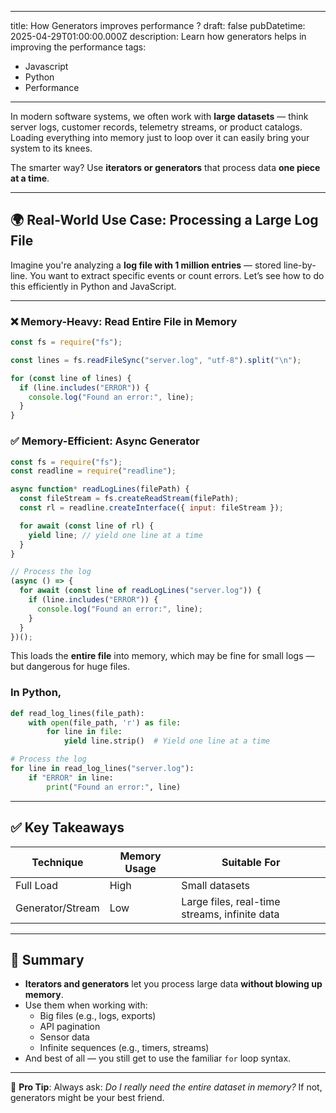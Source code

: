 
---
title: How Generators improves performance ?
draft: false
pubDatetime: 2025-04-29T01:00:00.000Z
description: Learn how generators helps in improving the performance
tags:
  - Javascript
  - Python
  - Performance
---

In modern software systems, we often work with **large datasets** — think server logs, customer records, telemetry streams, or product catalogs. Loading everything into memory just to loop over it can easily bring your system to its knees.

The smarter way? Use **iterators or generators** that process data **one piece at a time**.

---

## 🌍 Real-World Use Case: Processing a Large Log File

Imagine you're analyzing a **log file with 1 million entries** — stored line-by-line. You want to extract specific events or count errors. Let’s see how to do this efficiently in Python and JavaScript.

---

### ❌ Memory-Heavy: Read Entire File in Memory

```js
const fs = require("fs");

const lines = fs.readFileSync("server.log", "utf-8").split("\n");

for (const line of lines) {
  if (line.includes("ERROR")) {
    console.log("Found an error:", line);
  }
}
```

### ✅ Memory-Efficient: Async Generator

```js
const fs = require("fs");
const readline = require("readline");

async function* readLogLines(filePath) {
  const fileStream = fs.createReadStream(filePath);
  const rl = readline.createInterface({ input: fileStream });

  for await (const line of rl) {
    yield line; // yield one line at a time
  }
}

// Process the log
(async () => {
  for await (const line of readLogLines("server.log")) {
    if (line.includes("ERROR")) {
      console.log("Found an error:", line);
    }
  }
})();
```

This loads the **entire file** into memory, which may be fine for small logs — but dangerous for huge files.

### In Python,

```py
def read_log_lines(file_path):
    with open(file_path, 'r') as file:
        for line in file:
            yield line.strip()  # Yield one line at a time

# Process the log
for line in read_log_lines("server.log"):
    if "ERROR" in line:
        print("Found an error:", line)

```

---

## ✅ Key Takeaways

| Technique        | Memory Usage | Suitable For            |
|------------------|--------------|--------------------------|
| Full Load        | High         | Small datasets           |
| Generator/Stream | Low          | Large files, real-time streams, infinite data |

---

## 🧠 Summary

- **Iterators and generators** let you process large data **without blowing up memory**.
- Use them when working with:
  - Big files (e.g., logs, exports)
  - API pagination
  - Sensor data
  - Infinite sequences (e.g., timers, streams)
- And best of all — you still get to use the familiar `for` loop syntax.

---

📌 **Pro Tip**: Always ask: *Do I really need the entire dataset in memory?*  If not, generators might be your best friend.
